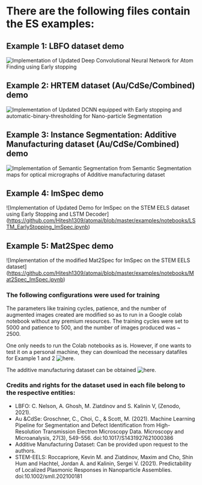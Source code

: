 # There are the following files contain the ES examples:

## Example 1: LBFO dataset demo
![Implementation of Updated Deep Convolutional Neural Network for Atom Finding using Early stopping](https://github.com/Pragalbhv/atomai/blob/master/examples/notebooks/EarlyStopping_LBFO_pv.ipynb)

## Example 2: HRTEM dataset (Au/CdSe/Combined) demo
![Implementation of Updated DCNN equipped with Early stopping and automatic-binary-thresholding for Nano-particle Segmentation](https://github.com/Pragalbhv/atomai/blob/master/examples/notebooks/EarlyStopping_HRTEM_pv.ipynb)

## Example 3: Instance Segmentation: Additive Manufacturing dataset (Au/CdSe/Combined) demo
![Implementation of Semantic Segmentation from Semantic Segmentation maps for optical micrographs of Additive manufacturing dataset]([https://github.com/Pragalbhv/atomai/blob/master/examples/notebooks/EarlyStopping_HRTEM_pv.ipynb](https://github.com/Pragalbhv/atomai/blob/master/examples/notebooks/Instance_Segmentation.ipynb))

## Example 4: ImSpec demo
![Implementation of Updated Demo for ImSpec on the STEM EELS dataset using Early Stopping and LSTM Decoder]
(https://github.com/Hitesh1309/atomai/blob/master/examples/notebooks/LSTM_EarlyStopping_ImSpec.ipynb)

## Example 5: Mat2Spec demo
![Implementation of the modified Mat2Spec for ImSpec on the STEM EELS dataset]
(https://github.com/Hitesh1309/atomai/blob/master/examples/notebooks/Mat2Spec_ImSpec.ipynb)

### The following configurations were used for training
The parameters like training cycles, patience, and the number of augmented images created are modified so as to run in a Google colab notebook without any premium resources. 
The training cycles were set to 5000 and patience to 500, and the number of images produced was ~ 2500.

One only needs to run the Colab notebooks as is. However, if one wants to test it on a personal machine, they can download the necessary datafiles for Example 1 and 2 ![here.](https://drive.google.com/drive/folders/1EstVJ5E26k3Juii_K82b88gYmBYrE-4J)

The additive manufacturing dataset can be obtained ![here.](https://drive.google.com/file/d/1s2_9Mmha7q6CcM5LRTyE1EbpbEE4Er5k/view?usp=drive_link)




### Credits and rights for the dataset used in each file belong to the respective entities:
  - LBFO: C. Nelson, A. Ghosh, M. Ziatdinov and S. Kalinin V, (Zenodo, 2021).
  - Au &CdSe: Groschner, C., Choi, C., & Scott, M. (2021). Machine Learning Pipeline for Segmentation and Defect Identification from High-Resolution Transmission Electron Microscopy Data. Microscopy and Microanalysis, 27(3), 549-556. doi:10.1017/S1431927621000386
  - Additive Manufacturing Dataset: Can be provided upon request to the authors.
  - STEM-EELS: Roccapriore, Kevin M. and Ziatdinov, Maxim and Cho, Shin Hum and Hachtel, Jordan A. and Kalinin, Sergei V. (2021). Predictability of Localized Plasmonic Responses in Nanoparticle Assemblies. doi:10.1002/smll.202100181


  
